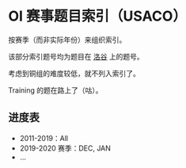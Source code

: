 # OI 赛事题目索引（USACO）

按赛季（而非实际年份）来组织索引。

该部分索引题号均为题目在 [洛谷](https://www.luogu.com.cn) 上的题号。

考虑到铜组的难度较低，就不列入索引了。

Training 的题在路上了（咕）。

## 进度表

- 2011-2019：All
- 2019-2020 赛季：DEC, JAN
- ...
